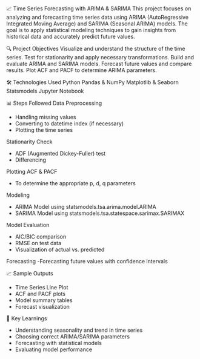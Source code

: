 📈 Time Series Forecasting with ARIMA & SARIMA
This project focuses on analyzing and forecasting time series data using ARIMA (AutoRegressive Integrated Moving Average) and SARIMA (Seasonal ARIMA) models. The goal is to apply statistical modeling techniques to gain insights from historical data and accurately predict future values.

🔍 Project Objectives
Visualize and understand the structure of the time series.
Test for stationarity and apply necessary transformations.
Build and evaluate ARIMA and SARIMA models.
Forecast future values and compare results.
Plot ACF and PACF to determine ARIMA parameters.


🛠️ Technologies Used
Python
Pandas & NumPy
Matplotlib & Seaborn
Statsmodels
Jupyter Notebook


📊 Steps Followed
Data Preprocessing
- Handling missing values
- Converting to datetime index (if necessary)
- Plotting the time series

Stationarity Check
- ADF (Augmented Dickey-Fuller) test
- Differencing

Plotting ACF & PACF
- To determine the appropriate p, d, q parameters

Modeling
- ARIMA Model using statsmodels.tsa.arima.model.ARIMA
- SARIMA Model using statsmodels.tsa.statespace.sarimax.SARIMAX

Model Evaluation
- AIC/BIC comparison
- RMSE on test data
- Visualization of actual vs. predicted

Forecasting
-Forecasting future values with confidence intervals

📈 Sample Outputs
- Time Series Line Plot
- ACF and PACF plots
- Model summary tables
- Forecast visualization

📌 Key Learnings
- Understanding seasonality and trend in time series
- Choosing correct ARIMA/SARIMA parameters
- Forecasting with statistical models
- Evaluating model performance
